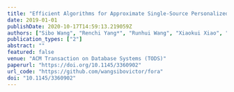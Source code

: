 ```yaml
---
title: "Efficient Algorithms for Approximate Single-Source Personalized PageRank Queries"
date: 2019-01-01
publishDate: 2020-10-17T14:59:13.219059Z
authors: ["Sibo Wang", "Renchi Yang*", "Runhui Wang", "Xiaokui Xiao", "Zhewei Wei", "Wenqing Lin", "Yin Yang", "Nan Tang"]
publication_types: ["2"]
abstract: ""
featured: false
venue: "ACM Transaction on Database Systems (TODS)"
paperurl: "https://doi.org/10.1145/3360902"
url_code: "https://github.com/wangsibovictor/fora"
doi: "10.1145/3360902"
---
```

